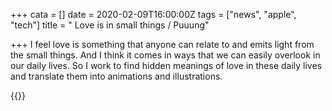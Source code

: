 +++
cata = []
date = 2020-02-09T16:00:00Z
tags = ["news", "apple", "tech"]
title = " Love is in small things / Puuung"

+++
I feel love is something that anyone can relate to and emits light from the small things. And I think it comes in ways that we can easily overlook in our daily lives. So I work to find hidden meanings of love in these daily lives and translate them into animations and illustrations.

{{<youtube xdHx1YEsWwk>}}